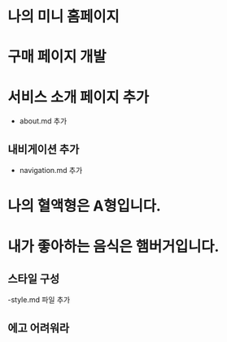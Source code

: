 # 나의 미니 홈페이지

# 구매 페이지 개발

# 서비스 소개 페이지 추가

- about.md 추가

## 내비게이션 추가

- navigation.md 추가

# 나의 혈액형은 A형입니다.

# 내가 좋아하는 음식은 햄버거입니다.

## 스타일 구성

-style.md 파일 추가

## 에고 어려워라

#
